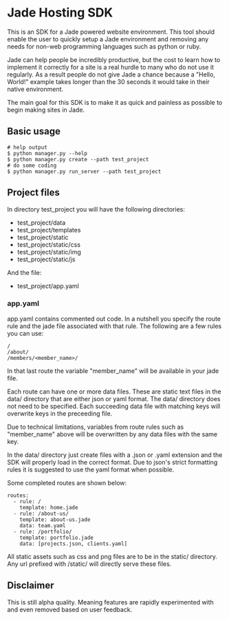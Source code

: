 # Jade Hosting SDK

This is an SDK for a Jade powered website environment. This tool should enable the user to quickly setup a Jade environment and removing any needs for non-web programming languages such as python or ruby.

Jade can help people be incredibly productive, but the cost to learn how to implement it correctly for a site is a real hurdle to many who do not use it regularly. As a result people do not give Jade a chance because a "Hello, World!" example takes longer than the 30 seconds it would take in their native environment.

The main goal for this SDK is to make it as quick and painless as possible to begin making sites in Jade.
 
## Basic usage

```
# help output
$ python manager.py --help
$ python manager.py create --path test_project
# do some coding
$ python manager.py run_server --path test_project
```

## Project files
In directory test_project you will have the following directories:

- test_project/data
- test_project/templates
- test_project/static
- test_project/static/css
- test_project/static/img
- test_project/static/js

And the file:

- test_project/app.yaml

### app.yaml 
app.yaml contains commented out code. In a nutshell you specify the route rule and the jade file associated with that rule. The following are a few rules you can use:

```
/
/about/
/members/<member_name>/
```

In that last route the variable "member_name" will be available in your jade file.

Each route can have one or more data files. These are static text files in the data/ directory that are either json or yaml format. The data/ directory does not need to be specified. Each succeeding data file with matching keys will overwrite keys in the preceeding file. 

Due to technical limitations, variables from route rules such as "member_name" above will be overwritten by any data files with the same key.

In the data/ directory just create files with a .json or .yaml extension and the SDK will properly load in the correct format. Due to json's strict formatting rules it is suggested to use the yaml format when possible.

Some completed routes are shown below:

```
routes:
  - rule: /
    template: home.jade
  - rule: /about-us/
    template: about-us.jade
    data: team.yaml
  - rule: /portfolio/
    template: portfolio.jade
    data: [projects.json, clients.yaml]
```

All static assets such as css and png files are to be in the static/ directory. Any url prefixed with /static/ will directly serve these files.

## Disclaimer
This is still alpha quality. Meaning features are rapidly experimented with and even removed based on user feedback. 
